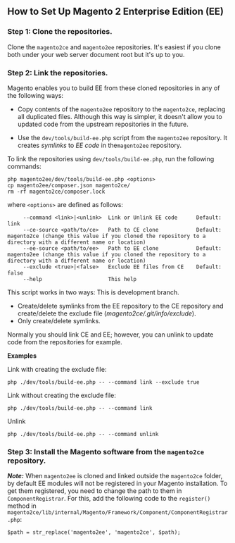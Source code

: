 <h2>How to Set Up Magento 2 Enterprise Edition (EE)</h2>

### Step 1: Clone the repositories.
Clone the `magento2ce` and `magento2ee` repositories. It's easiest if you clone both under your web server document root but it's up to you.

### Step 2: Link the repositories.
Magento enables you to build EE from these cloned repositories in any of the following ways:

*	Copy contents of the `magento2ee` repository to the `magento2ce`, replacing all duplicated files. Although this way is simpler, it doesn't allow you to updated code from the upstream repositories in the future.

*	Use the `dev/tools/build-ee.php` script from the `magento2ee` repository. It creates *symlinks* to *EE code* in  the`magento2ee` repository.

To link the repositories using `dev/tools/build-ee.php`, run the following commands:

```
php magento2ee/dev/tools/build-ee.php <options>
cp magento2ee/composer.json magento2ce/
rm -rf magento2ce/composer.lock
```

where `<options>` are defined as follows:
```
     --command <link>|<unlink>  Link or Unlink EE code      Default: link
     --ce-source <path/to/ce>   Path to CE clone            Default: magento2ce (change this value if you cloned the repository to a directory with a different name or location)
     --ee-source <path/to/ee>   Path to EE clone            Default: magento2ee (change this value if you cloned the repository to a directory with a different name or location)
     --exclude <true>|<false>   Exclude EE files from CE    Default: false
     --help                     This help
```

This script works in two ways:
This is development branch.
* Create/delete symlinks from the EE repository to the CE repository and create/delete the exclude file (*magento2ce/.git/info/exclude*).
* Only create/delete symlinks.

Normally you should link CE and EE; however, you can unlink to update code from the repositories for example.

**Examples**

Link with creating the exclude file:
```
php ./dev/tools/build-ee.php -- --command link --exclude true
```

Link without creating the exclude file:
```
php ./dev/tools/build-ee.php -- --command link
```

Unlink
```
php ./dev/tools/build-ee.php -- --command unlink
```

### Step 3: Install the Magento software from the `magento2ce` repository.

***Note:***
When `magento2ee` is cloned and linked outside the `magento2ce` folder, by default EE modules will not be registered in your Magento installation. To get them registered, you need to change the path to them in `ComponentRegistrar`.
For this, add the following code to the `register()` method in `magento2ce/lib/internal/Magento/Framework/Component/ComponentRegistrar.php`:
```
$path = str_replace('magento2ee', 'magento2ce', $path);
```
